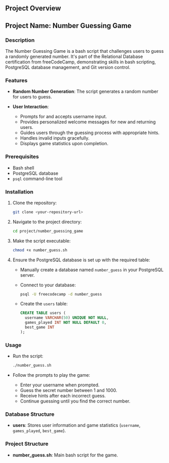 ## Project Overview

## Project Name: Number Guessing Game

### Description

The Number Guessing Game is a bash script that challenges users to guess a randomly generated number. It's part of the Relational Database certification from freeCodeCamp, demonstrating skills in bash scripting, PostgreSQL database management, and Git version control.

### Features

- **Random Number Generation**: The script generates a random number for users to guess.
  
- **User Interaction**:
  - Prompts for and accepts username input.
  - Provides personalized welcome messages for new and returning users.
  - Guides users through the guessing process with appropriate hints.
  - Handles invalid inputs gracefully.
  - Displays game statistics upon completion.

### Prerequisites

- Bash shell
- PostgreSQL database
- `psql` command-line tool

### Installation

1. Clone the repository:

    ```bash
    git clone <your-repository-url>
    ```

2. Navigate to the project directory:

    ```bash
    cd project/number_guessing_game
    ```

3. Make the script executable:

    ```bash
    chmod +x number_guess.sh
    ```

4. Ensure the PostgreSQL database is set up with the required table:

    - Manually create a database named `number_guess` in your PostgreSQL server.

    - Connect to your database:

        ```bash
        psql -U freecodecamp -d number_guess
        ```

    - Create the `users` table:

        ```sql
        CREATE TABLE users (
          username VARCHAR(50) UNIQUE NOT NULL,
          games_played INT NOT NULL DEFAULT 0,
          best_game INT
        );
        ```

### Usage

- Run the script:

    ```bash
    ./number_guess.sh
    ```

- Follow the prompts to play the game:

  - Enter your username when prompted.
  - Guess the secret number between 1 and 1000.
  - Receive hints after each incorrect guess.
  - Continue guessing until you find the correct number.

### Database Structure

- **users**: Stores user information and game statistics (`username`, `games_played`, `best_game`).


### Project Structure

- **number_guess.sh**: Main bash script for the game.
